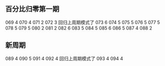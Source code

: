 ## 百分比归零第一期

069 4
070 4
071 2
072 3 回归上周期模式了
073 6
074 5
075 5
076 5
077 5
078 5
079 5
080 2
081 2
082 6
083 5
084 5
085 6
086 5
087 4
088 2

## 新周期

089 4
090 5
091 4
092 4 回归上周期模式了
093 4
094 4
